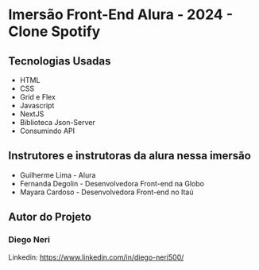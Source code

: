# Imersão Front-End Alura - 2024 - Clone Spotify


## Tecnologias Usadas

- HTML
- CSS
- Grid e Flex
- Javascript
- NextJS
- Biblioteca Json-Server
- Consumindo API





## Instrutores e instrutoras da alura nessa imersão
- Guilherme Lima - Alura
- Fernanda Degolin - Desenvolvedora Front-end na Globo
- Mayara Cardoso - Desenvolvedora Front-end no Itaú


## Autor do Projeto

### Diego Neri
Linkedin: https://www.linkedin.com/in/diego-neri500/
